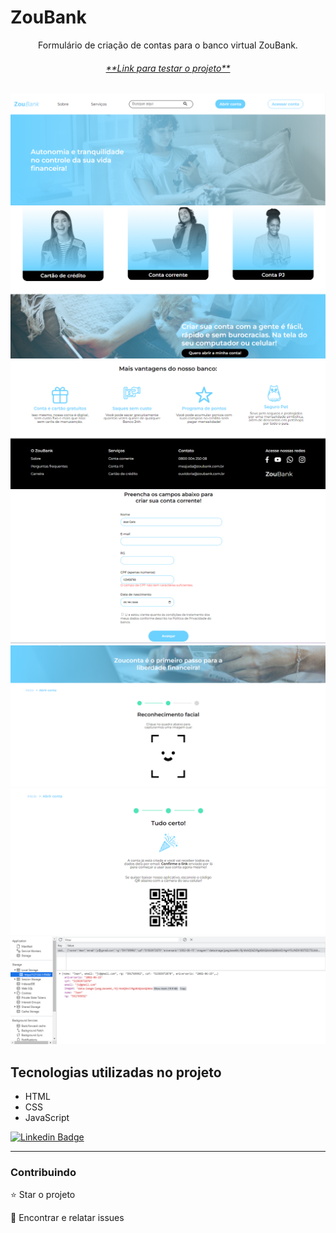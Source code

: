 # ZouBank
<p align="center">Formulário de criação de contas para o banco virtual ZouBank.</p>

 <h6 align="center"><a href="#">**Link para testar o projeto**</a></h6>

<img src="./github/1_banner.png">
<img src="./github/2_serviços.png">
<img src="./github/3_vantagens.png">
<img src="./github/4_cadastro.png">
<img src="./github/5_camera.png">
<img src="./github/6_final-cadastro.png">
<img src="./github/7_localstorage.png">

## Tecnologias utilizadas no projeto
* HTML
* CSS
* JavaScript


[![Linkedin Badge](https://img.shields.io/badge/-JeanCarlo-blue?style=flat-square&logo=Linkedin&logoColor=white&link=https://www.linkedin.com/in/jeancarlotorre619b/)](https://www.linkedin.com/in/jeancarlotorre619b/)

<hr>
<h3>Contribuindo</h3>


⭐️ Star o projeto

🐛 Encontrar e relatar issues